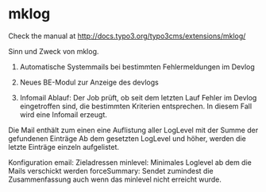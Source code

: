 mklog
=======

Check the manual at http://docs.typo3.org/typo3cms/extensions/mklog/


Sinn und Zweck von mklog.

1. Automatische Systemmails bei bestimmten Fehlermeldungen im Devlog
2. Neues BE-Modul zur Anzeige des devlogs


1. Infomail
Ablauf: Der Job prüft, ob seit dem letzten Lauf Fehler im Devlog eingetroffen sind, die bestimmten
Kriterien entsprechen. In diesem Fall wird eine Infomail erzeugt.

Die Mail enthält zum einen eine Auflistung aller LogLevel mit der Summe der gefundenen Einträge
Ab dem gesetzten LogLevel und höher, werden die letzte Einträge einzeln aufgelistet.

Konfiguration
email: Zieladressen
minlevel: Minimales Loglevel ab dem die Mails verschickt werden
forceSummary: Sendet zumindest die Zusammenfassung auch wenn das minlevel nicht erreicht wurde.

